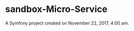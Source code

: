 sandbox-Micro-Service
=====================

A Symfony project created on November 22, 2017, 4:00 am.
